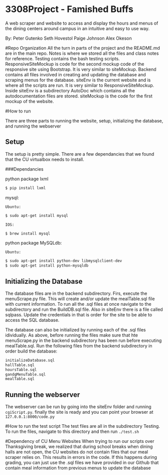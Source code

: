 # 3308Project - Famished Buffs

A web scraper and website to access and display the hours and menus of the dining centers around campus in an intuitive and easy to use way.

By:
Peter Gutenko
Seth Hovestol
Paige Johnson
Alex Okeson

#Repo Organization
All the turn in parts of the project and the README.md are in the main repo.
Notes is where we stored all the files and class notes for reference.
Testing contains the bash testing scripts. 
ResponsiveSiteMockup is code for the second mockup code of the responsive site using Bootstrap. It is very similar to siteMockup.
Backend contains all files involved in creating and updating the database and scraping menus for the database.
siteEnv is the current website and is where all the scripts are run. It is very similar to ResponsiveSiteMockup. Inside siteEnv is a subdirectory AutoDoc which contains all the autodocumentation files are stored.
siteMockup is the code for the first mockup of the website.

#How to run

There are three parts to running the website, setup, initializing the database, and running the webserver

## Setup
The setup is pretty simple. There are a few dependancies that we found that the CU virtualbox needs to install. 

###Dependancies

python package lxml 
```bash
$ pip install lxml
```

mysql:

	Ubuntu:

```bash
$ sudo apt-get install mysql
```

	IOS: 

```bash
$ brew install mysql
```

python package MySQLdb:

	Ubuntu:
	
```bash
$ sudo apt-get install python-dev libmysqlclient-dev
$ sudo apt-get install python-mysqldb		
```

## Initializing the Database
The database files are in the backend subdirectory. Firs, execute the menuScrape.py file. This will create and/or update the mealTable.sql file with current information. To run all the .sql files at once navigate to the subdirectory and run the BuildDB.sql file.
Also in siteEnv there is a file called sqlpass. Update the credentials in that is order for the site to be able to access the SQL database.

The database can also be initialized by running each of the .sql files idividually. As above, before running the files make sure that hte menuScrape.py in the backend subdirectory has been run before executing mealTable.sql. Run the following files from the backend subdirectory in order build the database:
```bash
initializeDatabase.sql
hallTable.sql
hoursTable.sql
gandgMenuTable.sql
mealTable.sql
```

## Running the webserver
The webserver can be run by going into the siteEnv folder and running `cgiScript.py`. 
finally the site is ready and you can point your browser at `127.0.0.1:8000/code.py`

#How to run the test script
The test files are all in the subdirectory Testing. To run the files, navigate to this directory and then run `./test.sh`


#Dependency of CU Menu Websites
When trying to run our scripts over Thanksgiving break, we realized that during school breaks when dining halls are not open, the CU websites do not contain files that our meal scraper relies on. This results in errors in the code. If this happens during grading, you can just use the .sql files we have provided in our Github that contain meal information from previous menus to update the database

